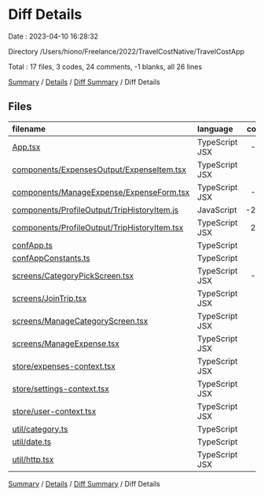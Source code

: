 # Diff Details

Date : 2023-04-10 16:28:32

Directory /Users/hiono/Freelance/2022/TravelCostNative/TravelCostApp

Total : 17 files,  3 codes, 24 comments, -1 blanks, all 26 lines

[Summary](results.md) / [Details](details.md) / [Diff Summary](diff.md) / Diff Details

## Files
| filename | language | code | comment | blank | total |
| :--- | :--- | ---: | ---: | ---: | ---: |
| [App.tsx](/App.tsx) | TypeScript JSX | -22 | -5 | -1 | -28 |
| [components/ExpensesOutput/ExpenseItem.tsx](/components/ExpensesOutput/ExpenseItem.tsx) | TypeScript JSX | 7 | 0 | 0 | 7 |
| [components/ManageExpense/ExpenseForm.tsx](/components/ManageExpense/ExpenseForm.tsx) | TypeScript JSX | -42 | -9 | 0 | -51 |
| [components/ProfileOutput/TripHistoryItem.js](/components/ProfileOutput/TripHistoryItem.js) | JavaScript | -260 | -6 | -16 | -282 |
| [components/ProfileOutput/TripHistoryItem.tsx](/components/ProfileOutput/TripHistoryItem.tsx) | TypeScript JSX | 261 | 7 | 17 | 285 |
| [confApp.ts](/confApp.ts) | TypeScript | -8 | -8 | -2 | -18 |
| [confAppConstants.ts](/confAppConstants.ts) | TypeScript | 9 | 9 | 2 | 20 |
| [screens/CategoryPickScreen.tsx](/screens/CategoryPickScreen.tsx) | TypeScript JSX | -28 | 30 | 0 | 2 |
| [screens/JoinTrip.tsx](/screens/JoinTrip.tsx) | TypeScript JSX | 5 | 0 | -1 | 4 |
| [screens/ManageCategoryScreen.tsx](/screens/ManageCategoryScreen.tsx) | TypeScript JSX | 36 | 3 | -3 | 36 |
| [screens/ManageExpense.tsx](/screens/ManageExpense.tsx) | TypeScript JSX | -3 | 0 | -1 | -4 |
| [store/expenses-context.tsx](/store/expenses-context.tsx) | TypeScript JSX | 2 | 1 | 0 | 3 |
| [store/settings-context.tsx](/store/settings-context.tsx) | TypeScript JSX | 5 | 1 | 1 | 7 |
| [store/user-context.tsx](/store/user-context.tsx) | TypeScript JSX | 47 | 1 | 3 | 51 |
| [util/category.ts](/util/category.ts) | TypeScript | -9 | 0 | 0 | -9 |
| [util/date.ts](/util/date.ts) | TypeScript | 2 | 0 | 0 | 2 |
| [util/http.tsx](/util/http.tsx) | TypeScript JSX | 1 | 0 | 0 | 1 |

[Summary](results.md) / [Details](details.md) / [Diff Summary](diff.md) / Diff Details